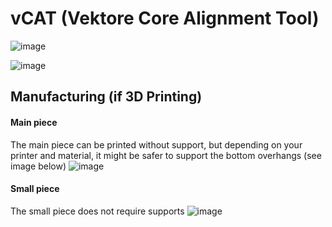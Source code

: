 # vCAT (Vektore Core Alignment Tool)

![image](https://github.com/user-attachments/assets/6ec3f82a-6e2a-474e-9aaa-9ca304344d2c)

![image](https://github.com/user-attachments/assets/3e5265b7-b6f1-43a9-8e7d-248e6f7c5f00)

## Manufacturing (if 3D Printing)
#### Main piece
The main piece can be printed without support, but depending on your printer and material, it might be safer to support the bottom overhangs (see image below)
![image](https://github.com/user-attachments/assets/59301805-457e-444f-aba9-49874df79c48)

#### Small piece
The small piece does not require supports
![image](https://github.com/user-attachments/assets/187eb3d4-8b25-48cf-833d-2fc6b4aa3ed3)


  

